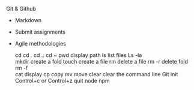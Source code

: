 Git & Github
- Markdown
- Submit assignments
- Agile methodologies

    cd
    cd .
    cd ..
    cd ~
    pwd		display path
    ls		list files
    Ls -la	
    mkdir 	create a fold
    touch	create a file
    rm		delete a file
    rm -r	delete fold
    rm -f                                               
    cat		display
    cp		copy
    mv		move
    clear	clear the command line
    Git init
    Control+c or Control+z quit node npm
